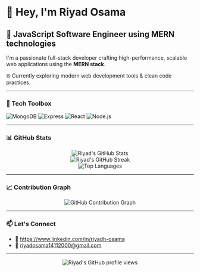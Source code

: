 # 👋 Hey, I'm Riyad Osama

## 🚀 JavaScript Software Engineer using MERN technologies

I'm a passionate full-stack developer crafting high-performance, scalable web applications using the **MERN stack**.

🌐 Currently exploring modern web development tools & clean code practices.

---

### 🧰 Tech Toolbox

![MongoDB](https://img.shields.io/badge/-MongoDB-black?style=flat-square&logo=mongodb)
![Express](https://img.shields.io/badge/-Express-black?style=flat-square&logo=express)
![React](https://img.shields.io/badge/-React-black?style=flat-square&logo=react)
![Node.js](https://img.shields.io/badge/-Node.js-black?style=flat-square&logo=node.js)

---

### 📊 GitHub Stats

<p align="center">
  <img src="https://github-readme-stats.vercel.app/api?username=RiyadOsama&show_icons=true&theme=radical" alt="Riyad's GitHub Stats" />
  <br />
  <img src="https://github-readme-streak-stats.herokuapp.com/?user=RiyadOsama&theme=radical" alt="Riyad's GitHub Streak" />
  <br />
  <img src="https://github-readme-stats.vercel.app/api/top-langs/?username=RiyadOsama&layout=compact&theme=radical" alt="Top Languages" />
</p>

---

### 📈 Contribution Graph

<p align="center">
  <img src="https://github-readme-activity-graph.vercel.app/graph?username=RiyadOsama&theme=react-dark" alt="GitHub Contribution Graph" />
</p>

---

### 📫 Let's Connect

- 💼 https://www.linkedin.com/in/riyadh-osama
- 📧 riyadosama14112000@gmail.com

---

<p align="center">
  <img src="https://komarev.com/ghpvc/?username=RiyadOsama&label=Profile%20views&color=blue&style=flat" alt="Riyad's GitHub profile views" />
</p>
